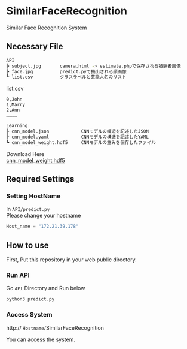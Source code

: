 # SimilarFaceRecognition
Similar Face Recognition System

## Necessary File
```bash
API
┝ subject.jpg       camera.html -> estimate.phpで保存される被験者画像
┝ face.jpg          predict.pyで抽出される顔画像
┗ list.csv          クラスラベルと芸能人名のリスト
```

list.csv
```csv
0,John
1,Marry
2,Ann
…………
```

```bash
Learning
┝ cnn_model.json            CNNモデルの構造を記述したJSON
┝ cnn_model.yaml            CNNモデルの構造を記述したYAML
┗ cnn_model_weight.hdf5     CNNモデルの重みを保存したファイル
```
Download Here  
[cnn_model_weight.hdf5](https://drive.google.com/drive/u/4/folders/1LWio_7CvH7kBqacknAIZx_ZfEnqMfss4)

## Required Settings
### Setting HostName

In `API/predict.py`  
Please change your hostname

```py
Host_name = "172.21.39.178"
```

## How to use

First, Put this repository in your web public directory.

### Run API
Go `API` Directory and Run below

```bash
python3 predict.py
```

### Access System
http:// `Hostname`/SimilarFaceRecognition

You can access the system.
